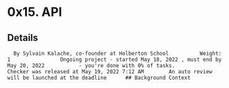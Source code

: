 # 0x15. API

## Details

      By Sylvain Kalache, co-founder at Holberton School          Weight: 1                Ongoing project - started May 18, 2022 , must end by May 20, 2022           - you're done with 0% of tasks.              Checker was released at May 19, 2022 7:12 AM        An auto review will be launched at the deadline      ## Background Context
[](https://youtu.be/-2kyU6-j8ZQ)
